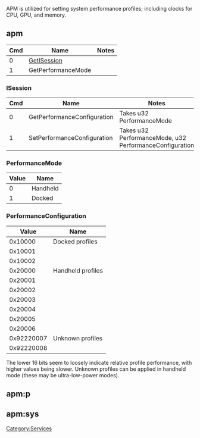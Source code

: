 APM is utilized for setting system performance profiles; including
clocks for CPU, GPU, and memory.

## apm

| Cmd | Name                                | Notes |
| --- | ----------------------------------- | ----- |
| 0   | [GetISession](#ISession "wikilink") |       |
| 1   | GetPerformanceMode                  |       |

### ISession

| Cmd | Name                        | Notes                                                   |
| --- | --------------------------- | ------------------------------------------------------- |
| 0   | GetPerformanceConfiguration | Takes u32 PerformanceMode                               |
| 1   | SetPerformanceConfiguration | Takes u32 PerformanceMode, u32 PerformanceConfiguration |

### PerformanceMode

| Value | Name     |
| ----- | -------- |
| 0     | Handheld |
| 1     | Docked   |

### PerformanceConfiguration

| Value      | Name              |
| ---------- | ----------------- |
| 0x10000    | Docked profiles   |
| 0x10001    |                   |
| 0x10002    |                   |
| 0x20000    | Handheld profiles |
| 0x20001    |                   |
| 0x20002    |                   |
| 0x20003    |                   |
| 0x20004    |                   |
| 0x20005    |                   |
| 0x20006    |                   |
| 0x92220007 | Unknown profiles  |
| 0x92220008 |                   |

The lower 16 bits seem to loosely indicate relative profile performance,
with higher values being slower. Unknown profiles can be applied in
handheld mode (these may be ultra-low-power modes).

## apm:p

## apm:sys

[Category:Services](Category:Services "wikilink")

